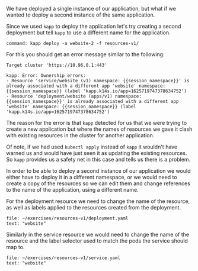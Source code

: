 We have deployed a single instance of our application, but what if we wanted
to deploy a second instance of the same application.

Since we used ``kapp`` to deploy the application let's try creating a second
deployment but tell ``kapp`` to use a different name for the application.

```terminal:execute
command: kapp deploy -a website-2 -f resources-v1/
```

For this you should get an error message similar to the following:

```
Target cluster 'https://10.96.0.1:443'

kapp: Error: Ownership errors:
- Resource 'service/website (v1) namespace: {{session_namespace}}' is already associated with a different app 'website' namespace: {{session_namespace}} (label 'kapp.k14s.io/app=1625719747378634752')
- Resource 'deployment/website (apps/v1) namespace: {{session_namespace}}' is already associated with a different app 'website' namespace: {{session_namespace}} (label 'kapp.k14s.io/app=1625719747378634752')
```

The reason for the error is that ``kapp`` detected for us that we were trying
to create a new application but where the names of resources we gave it clash
with existing resources in the cluster for another application.

Of note, if we had used ``kubectl apply`` instead of ``kapp`` it wouldn't have
warned us and would have just seen it as updating the existing resources. So
``kapp`` provides us a safety net in this case and tells us there is a
problem.

In order to be able to deploy a second instance of our application we would
either have to deploy it in a different namespace, or we would need to create
a copy of the resources so we can edit them and change references to the
name of the application, using a different name.

For the deployment resource we need to change the name of the resource, as
well as labels applied to the resources created from the
deployment.

```editor:select-matching-text
file: ~/exercises/resources-v1/deployment.yaml
text: "website"
```

Similarly in the service resource we would need to change the name of the
resource and the label selector used to match the pods the service should map
to.

```editor:select-matching-text
file: ~/exercises/resources-v1/service.yaml
text: "website"
```

